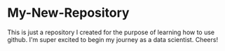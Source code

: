 # My-New-Repository
This is just a repository I created for the purpose of learning how to use github. I'm super excited to begin my journey as a data scientist. Cheers!
